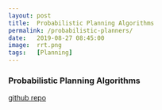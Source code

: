 ```yaml
---
layout: post
title:  Probabilistic Planning Algorithms
permalink: /probabilistic-planners/
date:   2019-08-27 08:45:00
image:  rrt.png
tags:   [Planning]
---
```

### Probabilistic Planning Algorithms

[github repo](https://github.com/ashwath-karthikeyan/dubin-car-path-planning)